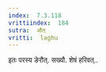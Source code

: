```yaml
---
index:  7.3.118
vrittiindex:  184
sutra:  औत्
vritti:  laghu 
---
```


इतः परस्य ङेरौत्. सख्यौ. शेषं हरिवत्..

